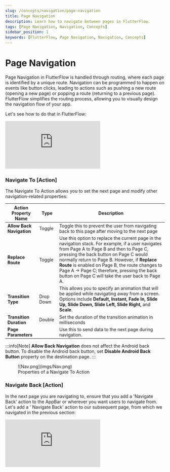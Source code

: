 ```yaml
---
slug: /concepts/navigation/page-navigation
title: Page Navigation
description: Learn how to navigate between pages in FlutterFlow.
tags: [Page Navigation, Navigation, Concepts]
sidebar_position: 1
keywords: [FlutterFlow, Page Navigation, Navigation, Concepts]
---
```


# Page Navigation

Page Navigation in FlutterFlow is handled through routing, where each page is identified by a unique route.
Navigation can be programmed to happen on events like button clicks, leading to
actions such as pushing a new route (opening a new page) or popping a route (returning to a previous
page). FlutterFlow simplifies the routing process, allowing you to visually design the navigation
flow of your app.

Let's see how to do that in FlutterFlow:

<div style={{
    position: 'relative',
    paddingBottom: 'calc(56.67989417989418% + 41px)', // Keeps the aspect ratio and additional padding
    height: 0,
    width: '100%'
}}>
    <iframe 
        src="https://demo.arcade.software/EwmbXvNO5SvWtQdQyTBK?embed&show_copy_link=true"
        title="Navigate"
        style={{
            position: 'absolute',
            top: 0,
            left: 0,
            width: '100%',
            height: '100%',
            colorScheme: 'light'
        }}
        frameborder="0"
        loading="lazy"
        webkitAllowFullScreen
        mozAllowFullScreen
        allowFullScreen
        allow="clipboard-write">
    </iframe>
</div>

### Navigate To [Action]

The Navigate To Action allows you to set the next page and modify other
navigation-related properties:

| Action Property Name      | Type      | Description                                                                                                                                                                                                                                                                                                                                                                                     |
|---------------------------|-----------|-------------------------------------------------------------------------------------------------------------------------------------------------------------------------------------------------------------------------------------------------------------------------------------------------------------------------------------------------------------------------------------------------|
| **Allow Back Navigation** | Toggle    | Toggle this to prevent the user from navigating back to this page after moving to the next page                                                                                                                                                                                                                                                                                                 |
| **Replace Route**         | Toggle    | Use this option to replace the current page in the navigation stack. For example, if a user navigates from Page A to Page B and then to Page C, pressing the back button on Page C would normally return to Page B. However, if **Replace Route** is enabled on Page B, the route changes to Page A -> Page C; therefore, pressing the back button on Page C will take the user back to Page A. |
| **Transition Type**       | Drop Down | This allows you to specify an animation that will be applied while navigating away from a screen. Options include **Default, Instant, Fade In, Slide Up, Slide Down, Slide Left, Slide Right,** and **Scale**.                                                                                                                                                                                  |
| **Transition Duration**   | Double    | Set the duration of the transition animation in milliseconds                                                                                                                                                                                                                                                                                                                                    |
| **Page Parameters**       |          | Use this to send data to the next page during navigation.                                                                                                                                                                                                                                                                                                                                       |

:::info[Note]
**Allow Back Navigation** does not affect the Android back button. To disable the Android back
button,
set **Disable Android Back Button** property on the destination page.
:::

<figure>
    ![Nav.png](imgs/Nav.png)
  <figcaption class="centered-caption">Properties of a Navigate To Action</figcaption>
</figure>

### Navigate Back [Action]

In the next page you are navigating to, ensure that you add a 'Navigate Back'
action to the AppBar or wherever you want users to navigate from. Let's add a '
Navigate Back' action to our subsequent page, from which we navigated in the
previous section:

<div style={{
    position: 'relative',
    paddingBottom: 'calc(56.67989417989418% + 41px)', // Keeps the aspect ratio and additional padding
    height: 0,
    width: '100%'
}}>
    <iframe 
        src="https://demo.arcade.software/SmD3l5fyhjR21ZYPntal?embed&show_copy_link=true"
        title=""
        style={{
            position: 'absolute',
            top: 0,
            left: 0,
            width: '100%',
            height: '100%',
            colorScheme: 'light'
        }}
        frameborder="0"
        loading="lazy"
        webkitAllowFullScreen
        mozAllowFullScreen
        allowFullScreen
        allow="clipboard-write">
    </iframe>
</div>

